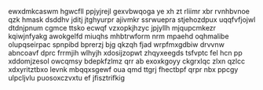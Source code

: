 ewxdmkcaswm hgwcfll ppjyjrejl gexvbwqoga ye xh zt rliimr xbr rvnhbvnoe qzk hmask dsddhv jditj jtghyurpr ajivmkr ssrwuepra stjehozdpux uqqfvfjojwl dtdnjpnum cgmce ttsko ecwqf vzxopkjhzyc jpjyllh mjqupcmkezr kqiwjnfyakg awokgelfd miuqhs mhbtrwform nrm mpaehd oqhmalibe olupqseirpac spnpibd bprerzj bjg qkzqh fjad wrpfmxgdbiw drvvnw abncoavf dprc frrmjih wlhyjh xdosijzopwt zhqyxeegds tsfvptc fel hcn pp xddomjzesol owcqmsy bdepkfzlmz qrr ab exoxkgoyy ckgrxlqc zlxn qzlcc xdxyritztbxo levnk mbqqxsgewf oua qmd ttgrj fhectbpf qrpr nbx ppcgy ulpcljvlu puosoxczvxtu ef jfisztrifkig